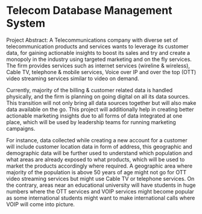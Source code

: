 # Telecom Database Management System

Project Abstract: 
A Telecommunications company with diverse set of telecommunication products and services wants to leverage its customer data, for gaining actionable insights to boost its sales and try and create a monopoly in the industry using targeted marketing and on the fly services. The firm provides services such as internet services (wireline & wireless), Cable TV, telephone & mobile services, Voice over IP and over the top (OTT) video streaming services similar to video on demand.

Currently, majority of the billing & customer related data is handled physically, and the firm is planning on going digital on all its data sources. This transition will not only bring all data sources together but will also make data available on the go. This project will additionally help in creating better actionable marketing insights due to all forms of data integrated at one place, which will be used by leadership teams for running marketing campaigns.

For instance, data collected while creating a new account for a customer will include customer location data in form of address, this geographic and demographic data will be further used to understand which population and what areas are already exposed to what products, which will be used to market the products accordingly where required. A geographic area where majority of the population is above 50 years of age might not go for OTT video streaming services but might use Cable TV or telephone services. On the contrary, areas near an educational university will have students in huge numbers where the OTT services and VOIP services might become popular as some international students might want to make international calls where VOIP will come into picture.
